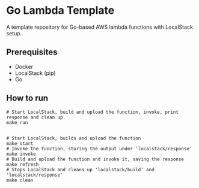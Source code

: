 # Go Lambda Template
A template repository for Go-based AWS lambda functions with LocalStack setup.

## Prerequisites

- Docker
- LocalStack (pip)
- Go

## How to run
```
# Start LocalStack, build and upload the function, invoke, print response and clean up.
make run


# Start LocalStack, builds and upload the function
make start
# Invoke the function, storing the output under 'localstack/response'
make invoke
# Build and upload the function and invoke it, saving the response
make refresh
# Stops LocalStack and cleans up 'localstack/build' and 'localstack/response'
make clean
```